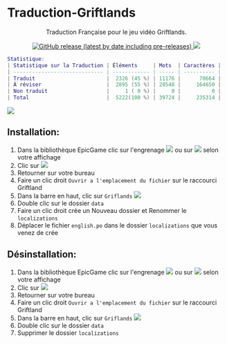 # Traduction-Griftlands
<p align="center">Traduction Française pour le jeu vidéo Griftlands.</p>
<p align="center">
<a href=https://github.com/leghort/Traduction-Griftlands/releases><img alt="GitHub release (latest by date including pre-releases)" src="https://img.shields.io/github/v/release/leghort/Traduction-Griftlands?include_prereleases">
<a href="https://github.com/leghort/Traduction-Griftlands"><img src="https://img.shields.io/badge/traduction-20%25-red"></a>
</p>

```lua
Statistique:
| Statistique sur la Traduction | Éléments     | Mots  | Caractères |
| ----------------------------- | ------------ | ----- | ---------- |
| Traduit                       |  2326 (45 %) | 11176 |      70664 |
| À réviser                     ‪|  2895 (55 %) | 28548 |     164650 |
| Non traduit                   ‪|     1 ( 0 %) |     0 |          0 |
| Total                         |  5222(100 %) | 39724‬ |     235314 |
```
![](https://cdn2.unrealengine.com/Diesel%2Fproduct%2Fgriftlands%2Fhome%2FAlpha_Promo-2048x1152-178c232b5ce2742ac50e86ae85b13c251608c271.jpg)

## Installation:
1) Dans la bibliothèque EpicGame clic sur l'engrenage ![](https://i.ibb.co/kK0Pchb/image.png) ou sur ![](https://i.ibb.co/6wJR0Qr/image.png) selon votre affichage
2) Clic sur ![](https://i.ibb.co/yBFyyXs/image.png)
3) Retourner sur votre bureau
4) Faire un clic droit `Ouvrir a l'emplacement du fichier` sur le raccourci Griftland
5) Dans la barre en haut, clic sur `Griflands`
![](https://i.ibb.co/M1M998x/image.png)
6) Double clic sur le dossier `data`
7) Faire un clic droit crée un Nouveau dossier et Renommer le `localizations`
8) Déplacer le fichier `english.po` dans le dossier `localizations` que vous venez de crée

## Désinstallation:
1) Dans la bibliothèque EpicGame clic sur l'engrenage ![](https://i.ibb.co/kK0Pchb/image.png) ou sur ![](https://i.ibb.co/6wJR0Qr/image.png) selon votre affichage
2) Clic sur ![](https://i.ibb.co/yBFyyXs/image.png)
3) Retourner sur votre bureau
4) Faire un clic droit `Ouvrir a l'emplacement du fichier` sur le raccourci Griftland
5) Dans la barre en haut, clic sur `Griflands`
![](https://i.ibb.co/M1M998x/image.png)
6) Double clic sur le dossier `data`
7) Supprimer le dossier `localizations`
